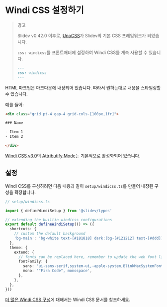 # Windi CSS 설정하기

<Environment type="node" />

> 경고
> 
> Slidev v0.42.0 이후로, [UnoCSS](/custom/config-unocss)가 Slidev의 기본 CSS 프레임워크가 되었습니다.
> 
> `css: windicss`를 프론트매터에 설정하여 Windi CSS를 계속 사용할 수 있습니다.
> ```md
> ---
> css: windicss
> ---
> ```

HTML 마크업은 마크다운에 내장되어 있습니다. 따라서 원하는대로 내용을 스타일링할 수 있습니다.

예를 들어:

```html
<div class="grid pt-4 gap-4 grid-cols-[100px,1fr]">

### Name

- Item 1
- Item 2

</div>
```

[Windi CSS v3.0](https://windicss.org/posts/v30.html)의 [Attributify Mode](https://windicss.org/posts/v30.html#attributify-mode)는 기본적으로 활성화되어 있습니다.

## 설정

Windi CSS를 구성하려면 다음 내용과 같이 `setup/windicss.ts`를 만들어 내장된 구성을 확장합니다.

```ts
// setup/windicss.ts

import { defineWindiSetup } from '@slidev/types'

// extending the builtin windicss configurations
export default defineWindiSetup(() => ({
  shortcuts: {
    // custom the default background
    'bg-main': 'bg-white text-[#181818] dark:(bg-[#121212] text-[#ddd])',
  },
  theme: {
    extend: {
      // fonts can be replaced here, remember to update the web font links in `index.html`
      fontFamily: {
        sans: 'ui-sans-serif,system-ui,-apple-system,BlinkMacSystemFont,"Segoe UI",Roboto,"Helvetica Neue",Arial,"Noto Sans",sans-serif,"Apple Color Emoji","Segoe UI Emoji","Segoe UI Symbol","Noto Color Emoji"',
        mono: '"Fira Code", monospace',
      },
    },
  },
}))
```

[더 많은 Windi CSS 구성](https://windicss.org/guide/configuration.html)에 대해서는 Windi CSS 문서를 참조하세요.
